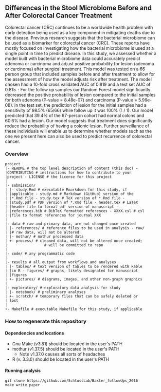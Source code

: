## Differences in the Stool Microbiome Before and After Colorectal Cancer Treatment

Colorectal cancer (CRC) continues to be a worldwide health problem with early detection being used as a key component in mitigating deaths due to the disease. Previous research suggests that the bacterial microbiome can be used as a biomarker for colorectal cancer (CRC). These reports have mostly focused on investigating how the bacterial microbiome is used at a single point in time to predict disease. In this study, we assessed whether a model built with bacterial microbiome data could accurately predict adenoma or carcinoma and adjust positive probability for lesion (adenoma or carcinoma) after surgical treatment. This model was tested on a 66 person group that included samples before and after treatment to allow for the assessment of how the model adjusts risk after treatment. The model chosen had a 10-fold cross validated AUC of 0.819 and a test set AUC of 0.815. : For the follow up samples our Random Forest model significantly decreased the positive probability of lesion compared to the initial samples for both adenoma (P-value = 8.48e-07) and carcinoma (P-value = 5.96e-08). In the test set, the prediction of lesion for the initial samples had a sensitivity of 98.5% (65/66) while follow up it was 100% (1 / 1). Our model predicted that 39.4% of the 67-person cohort had normal colons and 60.6% had a lesion. Our model suggests that treatment does significantly reduce the probability of having a colonic lesion.  Further surveillance of these individuals will enable us to determine whether models such as the one we present here can also be used to predict recurrence of colorectal cancer.


### Overview
	project
	|- README # the top level description of content (this doc) - 
	|CONTRIBUTING # instructions for how to contribute to your 
	|project - LICENSE # the license for this project
	|
	|- submission/
	| |- study.Rmd # executable Rmarkdown for this study, if 
	| |applicable - study.md # Markdown (GitHub) version of the 
	| |*.Rmd file - study.tex # TeX version of *.Rmd file - 
	| |study.pdf # PDF version of *.Rmd file - header.tex # LaTeX 
	| |header file to format pdf version of manuscript - 
	| |references.bib # BibTeX formatted references - XXXX.csl # csl 
	| |file to format references for journal XXX
	|
	|- data # raw and primary data, are not changed once created
	| |- references/ # reference files to be used in analysis - raw/ 
	| |# raw data, will not be altered
	| |- mothur/ # mothur processed data
	| +- process/ # cleaned data, will not be altered once created;
	|                 # will be committed to repo
	|
	|- code/ # any programmatic code
	|
	|- results # all output from workflows and analyses
	| |- tables/ # text version of tables to be rendered with kable 
	| |in R - figures/ # graphs, likely designated for manuscript 
	| |figures
	| +- pictures/ # diagrams, images, and other non-graph graphics
	|
	|- exploratory/ # exploratory data analysis for study
	| |- notebook/ # preliminary analyses
	| +- scratch/ # temporary files that can be safely deleted or 
	| lost
	|
	+- Makefile # executable Makefile for this study, if applicable
### How to regenerate this repository
#### Dependencies and locations  
* Gnu Make (v3.81) should be located in the user's PATH  
* mothur (v1.37.5) should be located in the user's PATH
	* Note v1.37.0 causes all sorts of headaches  	
* R (v. 3.3.0) should be located in the user's PATH  

#### Running analysis  
```git clone https://github.com/SchlossLab/Baxter_followUps_2016```  
```make write.paper```
